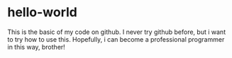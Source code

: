 # hello-world
This is the basic of my code on github. I never try github before, but i want to try how to use this. Hopefully, i can become a professional programmer in this way, brother!
